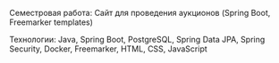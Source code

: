 Семестровая работа: Сайт для проведения аукционов (Spring Boot, Freemarker templates)

Технологии: Java, Spring Boot, PostgreSQL, Spring Data JPA, Spring Security, Docker, Freemarker, HTML, CSS, JavaScript

